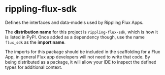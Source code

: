 # rippling-flux-sdk

Defines the interfaces and data-models used by Rippling Flux Apps.

The **distribution name** for this project is `rippling-flux-sdk`, which is how it is listed in PyPI. Once added as a
dependency though, use the name `flux_sdk` as the **import name**.

The imports for this package should be included in the scaffolding for a Flux App, in general Flux app developers will
not need to write that code. By being distributed as a package, it will allow your IDE to inspect the defined types for
additional context.